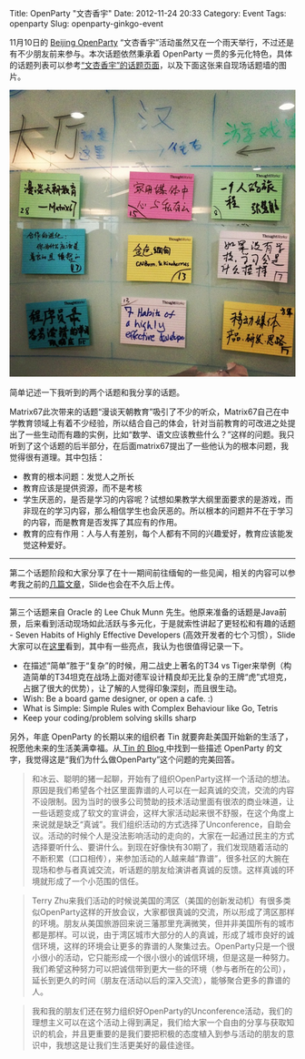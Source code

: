 Title: OpenParty &quot;文杏香宇&quot;
Date: 2012-11-24 20:33
Category: Event
Tags: openparty
Slug: openparty-ginkgo-event

11月10日的 [Beijing OpenParty](http://www.beijing-open-party.org) “文杏香宇”活动虽然又在一个雨天举行，不过还是有不少朋友前来参与。本次话题依然秉承着 OpenParty 一贯的多元化特色，具体的话题列表可以参考[“文杏香宇”的话题页面](http://www.beijing-open-party.org/event/19)，以及下面这张来自现场话题墙的图片。

![OpenParty Ginkgo Event - Topic Board](/images/openparty/openparty_121110_board.jpg)

简单记述一下我听到的两个话题和我分享的话题。

Matrix67此次带来的话题“漫谈天朝教育”吸引了不少的听众，Matrix67自己在中学教育领域上有着不少经验，所以结合自己的体会，针对当前教育的可改进之处提出了一些生动而有趣的实例，比如“数学、语文应该教些什么？”这样的问题。我只听到了这个话题的后半部分，在后面matrix67提出了一些他认为的根本问题，我觉得很有道理。其中包括：

 * 教育的根本问题：发觉人之所长
 * 教育应该是提供资源，而不是考核
 * 学生厌恶的，是否是学习的内容呢？试想如果教学大纲里面要求的是游戏，而非现在的学习内容，那么相信学生也会厌恶的。所以根本的问题并不在于学习的内容，而是教育是否发挥了其应有的作用。
 * 教育的应有作用：人与人有差别，每个人都有不同的兴趣爱好，教育应该能发觉这种爱好。

---

第二个话题阶段和大家分享了在十一期间前往缅甸的一些见闻，相关的内容可以参考我之前的[几篇文章](http://cnborn.net/blog/tag/%E7%BC%85%E7%94%B8/)，Slide也会在不久后上传。

---

第三个话题来自 Oracle 的 Lee Chuk Munn 先生。他原来准备的话题是Java前景，后来看到活动现场如此活跃与多元化，于是就索性讲起了更轻松和有趣的话题 - Seven Habits of Highly Effective Developers (高效开发者的七个习惯），Slide大家可以在[这里](http://www.beijing-open-party.org/topic/170)看到，其中有一些亮点，我认为也很值得记录一下。

 * 在描述“简单”胜于“复杂”的时候，用二战史上著名的T34 vs Tiger来举例（构造简单的T34坦克在战场上面对德军设计精良却无比复杂的王牌“虎”式坦克，占据了很大的优势），让了解的人觉得印象深刻，而且很生动。
 * Wish: Be a board game designer, or open a cafe. :)
 * What is Simple: Simple Rules with Complex Behaviour like Go, Tetris
 * Keep your coding/problem solving skills sharp


另外，年底 OpenParty 的长期以来的组织者 Tin 就要奔赴美国开始新的生活了，祝愿他未来的生活美满幸福。从[ Tin 的 Blog ](http://www.diamondtin.com/)中找到一些描述 OpenParty 的文字，我觉得这是“我们为什么做OpenParty”这个问题的完美回答。

>和冰云、聪明的猪一起聊，开始有了组织OpenParty这样一个活动的想法。原因是我们希望各个社区里面靠谱的人可以在一起真诚的交流，交流的内容不设限制。因为当时的很多公司赞助的技术活动里面有很浓的商业味道，让一些话题变成了软文的宣讲会，这样大家活动起来很不舒服，在这个角度上来说就是缺乏“真诚”。我们组织活动的方式选择了Unconference，自助会议。活动的时候个人是没法影响活动的走向的，大家在一起通过民主的方式选择要听什么、要讲什么。到现在好像快有30期了，我们发现随着活动的不断积累（口口相传），来参加活动的人越来越“靠谱”，很多社区的大腕在现场和参与者真诚交流，听话题的朋友给演讲者真诚的反馈。这样真诚的环境就形成了一个小范围的信任。

>Terry Zhu来我们活动的时候说美国的湾区（美国的创新发动机）有很多类似OpenParty这样的开放会议，大家都很真诚的交流，所以形成了湾区那样的环境。朋友从美国旅游回来说三藩那里充满微笑，但并非美国所有的城市都是那样。可以说，由于湾区城市大部分的人的真诚，形成了城市良好的诚信环境，这样的环境会让更多的靠谱的人聚集过去。OpenParty只是一个很小很小的活动，它只能形成一个很小很小的诚信环境，但是这是一种努力。我们希望这种努力可以把诚信带到更大一些的环境（参与者所在的公司），延长到更久的时间（朋友在活动以后的深入交流），能够聚合更多的靠谱的人。

> 我和我的朋友们还在努力组织好OpenParty的Unconference活动，我们的理想主义可以在这个活动上得到满足，我们给大家一个自由的分享与获取知识的机会，并且更重要的是我们要把积极的态度植入到参与活动的朋友的意识中，我想这是让我们生活更美好的最佳途径。

